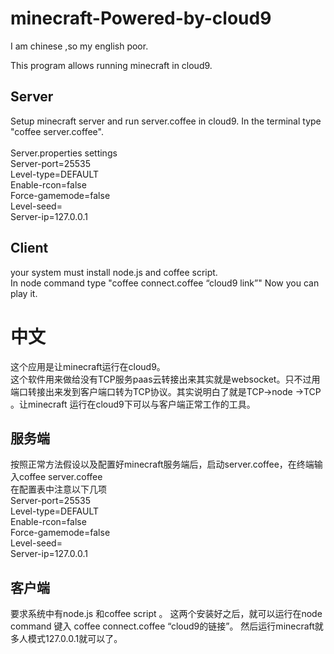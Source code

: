 minecraft-Powered-by-cloud9
=============================


I am chinese ,so my english poor.

This program allows running minecraft in cloud9.

Server
--------------------------------------------------
Setup minecraft server and run server.coffee in cloud9.
In the terminal type "coffee server.coffee".  
<br>Server.properties settings
<br>Server-port=25535
<br>Level-type=DEFAULT
<br>Enable-rcon=false
<br>Force-gamemode=false
<br>Level-seed=
<br>Server-ip=127.0.0.1

Client
-------------------------------------------------
your system must install node.js and coffee script.<br>
In node command type "coffee connect.coffee “cloud9 link”"
Now you can play it.



中文
=================================================
这个应用是让minecraft运行在cloud9。<br>
这个软件用来做给没有TCP服务paas云转接出来其实就是websocket。只不过用端口转接出来发到客户端口转为TCP协议。其实说明白了就是TCP→node →TCP 。让minecraft 运行在cloud9下可以与客户端正常工作的工具。

服务端
--------------------------------------------------
按照正常方法假设以及配置好minecraft服务端后，启动server.coffee，在终端输入coffee server.coffee
<br>在配置表中注意以下几项
<br>Server-port=25535
<br>Level-type=DEFAULT
<br>Enable-rcon=false
<br>Force-gamemode=false
<br>Level-seed=
<br>Server-ip=127.0.0.1



客户端
------------------------------------------------
要求系统中有node.js 和coffee script 。
这两个安装好之后，就可以运行在node command 键入 coffee connect.coffee “cloud9的链接”。
然后运行minecraft就多人模式127.0.0.1就可以了。
